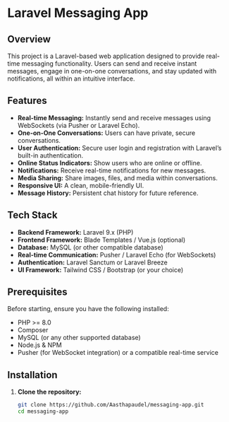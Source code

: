# Laravel Messaging App

## Overview

This project is a Laravel-based web application designed to provide real-time messaging functionality. Users can send and receive instant messages, engage in one-on-one conversations, and stay updated with notifications, all within an intuitive interface.

## Features

- **Real-time Messaging:** Instantly send and receive messages using WebSockets (via Pusher or Laravel Echo).
- **One-on-One Conversations:** Users can have private, secure conversations.
- **User Authentication:** Secure user login and registration with Laravel’s built-in authentication.
- **Online Status Indicators:** Show users who are online or offline.
- **Notifications:** Receive real-time notifications for new messages.
- **Media Sharing:** Share images, files, and media within conversations.
- **Responsive UI:** A clean, mobile-friendly UI.
- **Message History:** Persistent chat history for future reference.
  
## Tech Stack

- **Backend Framework:** Laravel 9.x (PHP)
- **Frontend Framework:** Blade Templates / Vue.js (optional)
- **Database:** MySQL (or other compatible database)
- **Real-time Communication:** Pusher / Laravel Echo (for WebSockets)
- **Authentication:** Laravel Sanctum or Laravel Breeze
- **UI Framework:** Tailwind CSS / Bootstrap (or your choice)
  
## Prerequisites

Before starting, ensure you have the following installed:

- PHP >= 8.0
- Composer
- MySQL (or any other supported database)
- Node.js & NPM
- Pusher (for WebSocket integration) or a compatible real-time service

## Installation

1. **Clone the repository:**

   ```bash
   git clone https://github.com/Aasthapaudel/messaging-app.git
   cd messaging-app
